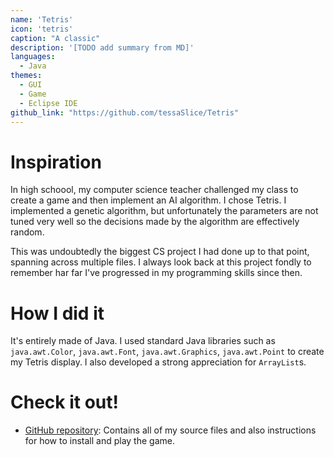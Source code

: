 ```yaml
---
name: 'Tetris'
icon: 'tetris'
caption: "A classic"
description: '[TODO add summary from MD]'
languages:
  - Java
themes:
  - GUI
  - Game
  - Eclipse IDE
github_link: "https://github.com/tessaSlice/Tetris"
---
```


# Inspiration

In high schoool, my computer science teacher challenged my class to create a game and then implement an AI algorithm. I chose Tetris. I implemented a genetic algorithm, but unfortunately the parameters are not tuned very well so the decisions made by the algorithm are effectively random. 

This was undoubtedly the biggest CS project I had done up to that point, spanning across multiple files. I always look back at this project fondly to remember har far I've progressed in my programming skills since then. 

# How I did it

It's entirely made of Java. I used standard Java libraries such as `java.awt.Color`, `java.awt.Font`, `java.awt.Graphics`, `java.awt.Point` to create my Tetris display. I also developed a strong appreciation for `ArrayList`s.

# Check it out!

- [GitHub repository](https://github.com/tessaSlice/Tetris): Contains all of my source files and also instructions for how to install and play the game. 